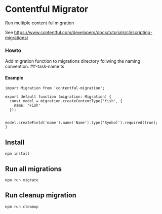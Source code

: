 # Contentful Migrator

Run multiple content ful migration

See https://www.contentful.com/developers/docs/tutorials/cli/scripting-migrations/

### Howto

Add migration function to migrations directory follwing the naming convention. ##-task-name.ts

#### Example

```
import Migration from 'contentful-migration';

export default function (migration: Migration) {
  const model = migration.createContentType('fish', {
    name: 'Fish'
  });

  model.createField('name').name('Name').type('Symbol').required(true);
}
```

## Install

```
npm install
```

## Run all migrations

```
npm run migrate
```

## Run cleanup migration

```
npm run cleanup
```
